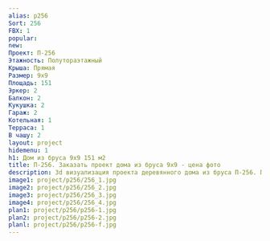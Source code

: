 ```yaml
---
alias: p256
Sort: 256
FBX: 1
popular: 
new: 
Проект: П-256
Этажность: Полутораэтажный
Крыша: Прямая
Размер: 9х9
Площадь: 151
Эркер: 2
Балкон: 2
Кукушка: 2
Гараж: 2
Котельная: 1
Терраса: 1
В чашу: 2
layout: project
hidemenu: 1
h1: Дом из бруса 9х9 151 м2
title: П-256. Заказать проект дома из бруса 9х9 - цена фото
description: 3d визуализация проекта деревянного дома из бруса П-256. Площадь 151 м2, размер 9х9. Вы можете внести любые изменения в проект.
image1: project/p256/256_1.jpg
image2: project/p256/256_2.jpg
image3: project/p256/256_3.jpg
image4: project/p256/256_4.jpg
plan1: project/p256/p256-1.jpg
plan2: project/p256/p256-2.jpg
planl: project/p256/p256-f.jpg
---
```

